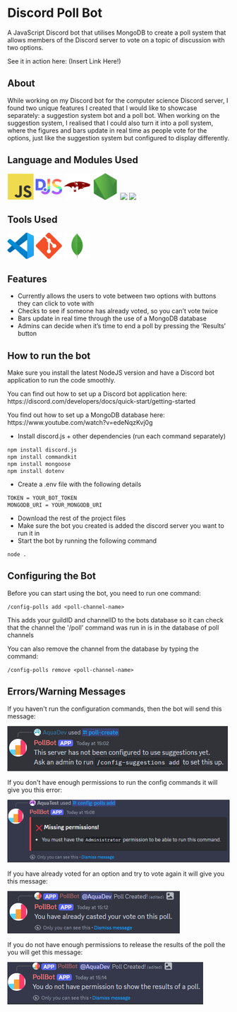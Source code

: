 <h1 align="left">Discord Poll Bot</h1>
<p align="left">A JavaScript Discord bot that utilises MongoDB to create a poll system that allows members of the Discord server to vote on a topic of discussion with two options.</p>

<p align="left">See it in action here: (Insert Link Here!)</p>
<h2>About</h2>
<p>
  While working on my Discord bot for the computer science Discord server, I found two unique features I created that I would like to showcase separately: a suggestion system bot and a poll bot. When working on the suggestion system, I realised that I could also turn it into a poll system, where the figures and bars update in real time as people vote for the options, just like the suggestion system but configured to display differently.
</p>

<h2>Language and Modules Used</h2>
<div align="start">
  <img src="https://raw.githubusercontent.com/devicons/devicon/master/icons/javascript/javascript-original.svg" hieght="50" width="60">
  <img src="https://raw.githubusercontent.com/devicons/devicon/master/icons/discordjs/discordjs-original.svg" hieght="50" width="60">
  <img src="https://raw.githubusercontent.com/devicons/devicon/master/icons/mongoose/mongoose-original.svg" hieght="50" width="60">
  <img src="https://raw.githubusercontent.com/devicons/devicon/master/icons/nodejs/nodejs-original.svg" hieght="50" width="60">
  <img src="https://raw.githubusercontent.com/motdotla/dotenv/master/dotenv.svg" hieght="50" width="60">
  <img src="https://raw.githubusercontent.com/underctrl-io/commandkit/next/apps/docs/public/logo_lg.webp" hieght="50" width="60">
</div>

<h2>Tools Used</h2>
<div align="start">
  <img src="https://raw.githubusercontent.com/devicons/devicon/master/icons/vscode/vscode-original.svg" hieght="50" width="60">
  <img src="https://raw.githubusercontent.com/devicons/devicon/master/icons/git/git-original.svg" hieght="50" width="60">
  <img src="https://raw.githubusercontent.com/devicons/devicon/master/icons/mongodb/mongodb-original.svg" hieght="50" width="60">
</div>

<h2>Features</h2>

- Currently allows the users to vote between two options with buttons they can click to vote with
- Checks to see if someone has already voted, so you can’t vote twice
- Bars update in real time through the use of a MongoDB database
- Admins can decide when it’s time to end a poll by pressing the ‘Results’ button

<h2>How to run the bot</h2>
<p align="left">Make sure you install the latest NodeJS version and have a Discord bot application to run the code smoothly.</p>
<p align="left">You can find out how to set up a Discord bot application here: https://discord.com/developers/docs/quick-start/getting-started</p>
<p align="left">You find out how to set up a MongoDB database here: https://www.youtube.com/watch?v=edeNqzKvj0g</p>

- Install discord.js + other dependencies (run each command separately)
```
npm install discord.js
npm install commandkit
npm install mongoose
npm install dotenv
```

- Create a .env file with the following details
```
TOKEN = YOUR_BOT_TOKEN
MONGODB_URI = YOUR_MONGODB_URI
```

- Download the rest of the project files
- Make sure the bot you created is added the discord server you want to run it in
- Start the bot by running the following command
```
node .
```

<h2>Configuring the Bot</h2>
<p>Before you can start using the bot, you need to run one command:</p>

```
/config-polls add <poll-channel-name>
```
<p>This adds your guildID and channelID to the bots database so it can check that the channel the '/poll' command was run in is in the database of poll channels</p>

<p>You can also remove the channel from the database by typing the command:</p>

```
/config-polls remove <poll-channel-name>
```

<h2>Errors/Warning Messages</h2>
<p>If you haven't run the configuration commands, then the bot will send this message:</p>
<img src="/imgs/Warning1.png">
<p>If you don't have enough permissions to run the config commands it will give you this error:</p>
<img src="/imgs/Warning2.png">
<p>If you have already voted for an option and try to vote again it will give you this message:</p>
<img src="/imgs/Warning3.png">
<p>If you do not have enough permissions to release the results of the poll the you will get this message:</p>
<img src="/imgs/Warning4.png">

